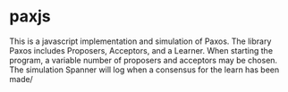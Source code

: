 # paxjs
This is a javascript implementation and simulation of Paxos. The library Paxos includes Proposers, Acceptors, and a Learner.
When starting the program, a variable number of proposers and acceptors may be chosen.
The simulation Spanner will log when a consensus for the learn has been made/
